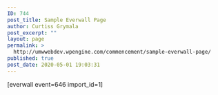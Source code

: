 ```yaml
---
ID: 744
post_title: Sample Everwall Page
author: Curtiss Grymala
post_excerpt: ""
layout: page
permalink: >
  http://umwwebdev.wpengine.com/commencement/sample-everwall-page/
published: true
post_date: 2020-05-01 19:03:31
---
```

<!-- wp:shortcode -->
[everwall event=646 import_id=1]
<!-- /wp:shortcode -->

<!-- wp:nextpage -->
<!--nextpage-->
<!-- /wp:nextpage -->